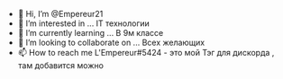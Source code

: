 - 👋 Hi, I’m @Empereur21  
- 👀 I’m interested in ...  IT  технологии
- 🌱 I’m currently learning ...  В 9м классе 
- 💞️ I’m looking to collaborate on ... Всех желающих
- 📫 How to reach me  L'Empereur#5424 - это мой Тэг для дискорда , там добавится можно

<!---
Empereur21/Empereur21 is a ✨ special ✨ repository because its `README.md` (this file) appears on your GitHub profile.
You can click the Preview link to take a look at your changes.
--->
